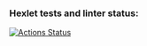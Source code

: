 ### Hexlet tests and linter status:
[![Actions Status](https://github.com/MaryBayt/layout-designer-project-58/actions/workflows/hexlet-check.yml/badge.svg)](https://github.com/MaryBayt/layout-designer-project-58/actions)